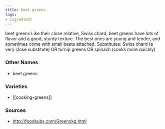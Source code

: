 ```yaml
---
title: beet greens
tags:
- ingredient
---
```

beet greens Like their close relative, Swiss chard, beet greens have lots of flavor and a good, sturdy texture. The best ones are young and tender, and sometimes come with small beets attached. Substitutes: Swiss chard (a very close substitute) OR turnip greens OR spinach (cooks more quickly)

### Other Names

* beet greens

### Varieties

* [[cooking-greens]]

### Sources
* http://foodsubs.com/Greenckg.html
